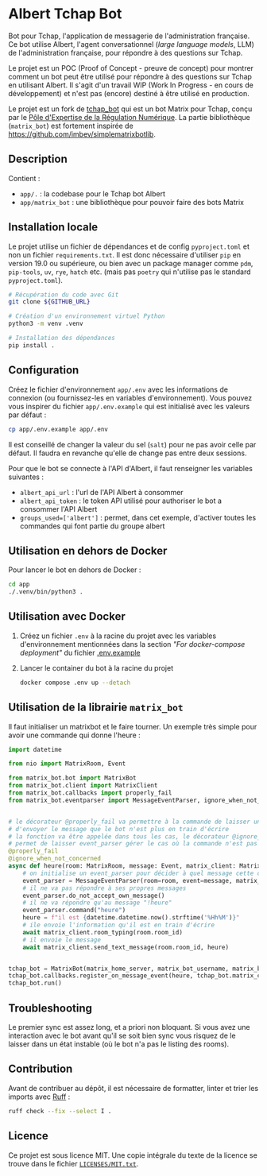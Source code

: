 <!--
SPDX-FileCopyrightText: 2023 Pôle d'Expertise de la Régulation Numérique <contact.peren@finances.gouv.fr>
SPDX-FileCopyrightText: 2024 Etalab/Datalab <etalab@modernisation.gouv.fr>

SPDX-License-Identifier: MIT
-->

# Albert Tchap Bot

Bot pour Tchap, l'application de messagerie de l'administration française.
Ce bot utilise Albert, l'agent conversationnel (*large language models*, LLM) de l'administration française, pour répondre à des questions sur Tchap.

Le projet est un POC (Proof of Concept - preuve de concept) pour montrer comment un bot peut être utilisé pour répondre à des questions sur Tchap en utilisant Albert.
Il s'agit d'un travail WIP (Work In Progress - en cours de développement) et n'est pas (encore) destiné à être utilisé en production.

Le projet est un fork de [tchap_bot](https://code.peren.fr/peren/PEREN/tchap_bot) qui est un bot Matrix pour Tchap, conçu par le [Pôle d'Expertise de la Régulation Numérique](https://code.peren.fr/peren/PEREN). La partie bibliothèque (`matrix_bot`) est fortement inspirée de https://github.com/imbev/simplematrixbotlib.


## Description

Contient :
- `app/.` : la codebase pour le Tchap bot Albert
- `app/matrix_bot` : une bibliothèque pour pouvoir faire des bots Matrix


## Installation locale

Le projet utilise un fichier de dépendances et de config `pyproject.toml` et non un fichier `requirements.txt`. Il est donc nécessaire d'utiliser `pip` en version 19.0 ou supérieure, ou bien avec un package manager comme `pdm`, `pip-tools`, `uv`, `rye`, `hatch` etc. (mais pas `poetry` qui n'utilise pas le standard `pyproject.toml`).

```bash
# Récupération du code avec Git
git clone ${GITHUB_URL}

# Création d'un environnement virtuel Python
python3 -m venv .venv

# Installation des dépendances
pip install .
```

## Configuration

Créez le fichier d'environnement `app/.env` avec les informations de connexion (ou fournissez-les en variables d'environnement). Vous pouvez vous inspirer du fichier `app/.env.example` qui est initialisé avec les valeurs par défaut :
```bash
cp app/.env.example app/.env
```

Il est conseillé de changer la valeur du sel (`salt`) pour ne pas avoir celle par défaut. Il faudra en revanche qu'elle de change pas entre deux sessions.

Pour que le bot se connecte à l'API d'Albert, il faut renseigner les variables suivantes :
- `albert_api_url` : l'url de l'API Albert à consommer
- `albert_api_token` : le token API utilisé pour authoriser le bot a consommer l'API Albert
- `groups_used=['albert']` : permet, dans cet exemple, d'activer toutes les commandes qui font partie du groupe albert


## Utilisation en dehors de Docker

Pour lancer le bot en dehors de Docker :
```bash
cd app
./.venv/bin/python3 .
```


## Utilisation avec Docker

1. Créez un fichier `.env` à la racine du projet avec les variables d'environnement mentionnées dans la section *"For docker-compose deployment"* du fichier [.env.example](./.env.example)

2. Lancer le container du bot à la racine du projet
    ```bash
    docker compose .env up --detach
    ```


## Utilisation de la librairie `matrix_bot`

Il faut initialiser un matrixbot et le faire tourner. Un exemple très simple pour avoir une commande qui donne l'heure :

```python
import datetime

from nio import MatrixRoom, Event

from matrix_bot.bot import MatrixBot
from matrix_bot.client import MatrixClient
from matrix_bot.callbacks import properly_fail
from matrix_bot.eventparser import MessageEventParser, ignore_when_not_concerned


# le décorateur @properly_fail va permettre à la commande de laisser un message d'erreur si la commande plante et
# d'envoyer le message que le bot n'est plus en train d'écrire
# la fonction va être appelée dans tous les cas, le décorateur @ignore_when_not_concerned 
# permet de laisser event_parser gérer le cas où la commande n'est pas concernée
@properly_fail
@ignore_when_not_concerned
async def heure(room: MatrixRoom, message: Event, matrix_client: MatrixClient):
    # on initialise un event_parser pour décider à quel message cette commande va répondre
    event_parser = MessageEventParser(room=room, event=message, matrix_client=matrix_client)
    # il ne va pas répondre à ses propres messages
    event_parser.do_not_accept_own_message()
    # il ne va répondre qu'au message "!heure"
    event_parser.command("heure")
    heure = f"il est {datetime.datetime.now().strftime('%Hh%M')}"
    # ile envoie l'information qu'il est en train d'écrire
    await matrix_client.room_typing(room.room_id)
    # il envoie le message
    await matrix_client.send_text_message(room.room_id, heure)


tchap_bot = MatrixBot(matrix_home_server, matrix_bot_username, matrix_bot_password)
tchap_bot.callbacks.register_on_message_event(heure, tchap_bot.matrix_client)
tchap_bot.run()
```


## Troubleshooting

Le premier sync est assez long, et a priori non bloquant. Si vous avez une interaction avec le bot avant qu'il se soit bien sync vous risquez de le laisser dans un état instable (où le bot n'a pas le listing des rooms).


## Contribution

Avant de contribuer au dépôt, il est nécessaire de formatter, linter et trier les imports avec [Ruff](https://docs.astral.sh/ruff/) :
```bash
ruff check --fix --select I .
```


## Licence

Ce projet est sous licence MIT. Une copie intégrale du texte
de la licence se trouve dans le fichier [`LICENSES/MIT.txt`](LICENSES/MIT.txt).
